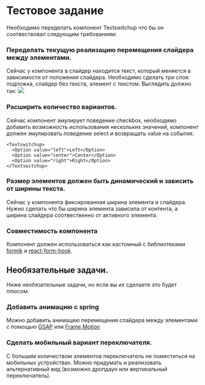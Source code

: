 # Тестовое задание

Необходимо переделать компонент Textswitchup что бы он соотвествовал следующим требованиям:

### Переделать текущую реализацию перемещения слайдера между элементами.

Сейчас у компонента в слайдер находится текст, который меняется в зависимости от положения слайдера. Необходимо сделать три слоя: подложка, слайдер без текста, элемент с текстом. Выглядить должно так:
![](./image1.svg)

### Расширить количество вариантов.

Сейчас компонент эмулирует поведение checkbox, необходимо добавить возможность использования нескольких значений, компонент должен эмулировать поведение select и возвращать value на события.

```tsx
<Textswitchup>
  <Option value="left">Left</Option>
  <Option value="center">Center</Option>
  <Option value="right">Right</Option>
</Textswitchup>
```

### Размер элементов должен быть динамический и зависить от ширины текста.

Сейчас у компонента фиксированная ширина элемента и слайдера. Нужно сделать что бы ширина элемента зависила от контента, а ширина слайдера соотвественно от активного элемента.

### Совместимость компонента

Компонент должен использоваться как кастомный с библиотеками [formik](https://formik.org/) и [react-form-hook](https://react-hook-form.com/).

## Необязательные задачи.

Ниже необязательные задачи, но если вы их сделаете это будет плюсом.

### Добавить анимацию с spring

Можно добавить анимацию перемещения слайдера между элементами с помощью [GSAP](https://greensock.com/docs/v3/GSAP) или [Frame Motion](https://www.framer.com/motion/)

### Сделать мобильный вариант переключателя.

С большим количеством элементов переключатель не поместиться на мобильных устройствах. Можно придумать и реализовать альтернативный вид (возможно дропдаун или вертикальный переключатель).
